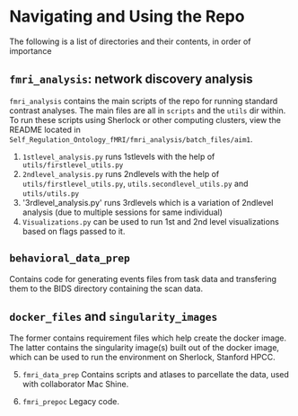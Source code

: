 # Navigating and Using the Repo

The following is a list of directories and their contents, in order of importance

## `fmri_analysis`: network discovery analysis

`fmri_analysis` contains the main scripts of the repo for running standard contrast analyses.
The main files are all in `scripts` and the `utils` dir within.  
To run these scripts using Sherlock or other computing clusters, view the README located in `Self_Regulation_Ontology_fMRI/fmri_analysis/batch_files/aim1`.

1. `1stlevel_analysis.py` runs 1stlevels with the help of` utils/firstlevel_utils.py`  
2. `2ndlevel_analysis.py` runs 2ndlevels with the help of `utils/firstlevel_utils.py`, `utils.secondlevel_utils.py` and `utils/utils.py` 
3. '3rdlevel_analysis.py' runs 3rdlevels which is a variation of 2ndlevel analysis (due to multiple sessions for same individual) 
4. `Visualizations.py` can be used to run 1st and 2nd level visualizations based on flags passed to it.  

## `behavioral_data_prep`
Contains code for generating events files from task data and transfering them to the BIDS directory containing the scan data.
  
## `docker_files` and `singularity_images`
The former contains requirement files which help create the docker image. The latter contains the singularity image(s) built out of the docker image, which can be used to run the environment on Sherlock, Stanford HPCC.
  
5. `fmri_data_prep`
Contains scripts and atlases to parcellate the data, used with collaborator Mac Shine.
  
6. `fmri_prepoc`
Legacy code.  
